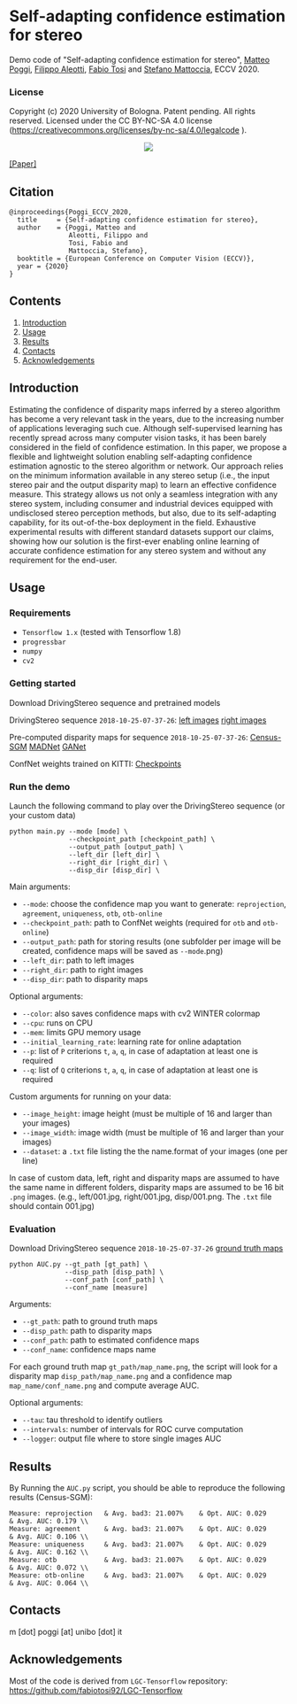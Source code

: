 # Self-adapting confidence estimation for stereo

Demo code of "Self-adapting confidence estimation for stereo", [Matteo Poggi](https://mattpoggi.github.io/), [Filippo Aleotti](http://filippoaleotti.github.io/), [Fabio Tosi](https://vision.disi.unibo.it/~ftosi/) and [Stefano Mattoccia](https://vision.disi.unibo.it/~smatt/Site/Home.html), ECCV 2020. 

### License
Copyright (c) 2020 University of Bologna. Patent pending. All rights reserved. Licensed under the CC BY-NC-SA 4.0 license (https://creativecommons.org/licenses/by-nc-sa/4.0/legalcode ).

<p align="center"> 
<img src=https://mattpoggi.github.io/assets/img/confidence/poggi2020eccv.gif>
</p>

[[Paper]](https://mattpoggi.github.io/papers/poggi2020eccv.pdf)

## Citation
```shell
@inproceedings{Poggi_ECCV_2020,
  title     = {Self-adapting confidence estimation for stereo},
  author    = {Poggi, Matteo and
               Aleotti, Filippo and
               Tosi, Fabio and
               Mattoccia, Stefano},
  booktitle = {European Conference on Computer Vision (ECCV)},
  year = {2020}
}
```   

## Contents

1. [Introduction](#introduction)
2. [Usage](#usage)
3. [Results](#results)
4. [Contacts](#contacts)
5. [Acknowledgements](#acknowledgements)

## Introduction

Estimating the confidence of disparity maps inferred by a stereo algorithm has become a very relevant task in the years, due to the increasing number of applications leveraging such cue. Although self-supervised learning has recently spread across many computer vision tasks, it has been barely considered in the field of confidence estimation. In this paper, we propose a flexible and lightweight solution enabling self-adapting confidence estimation agnostic to the stereo algorithm or network. Our approach relies on the minimum information available in any stereo setup (i.e., the input stereo pair and the output disparity map) to learn an effective confidence measure. This strategy allows us not only a seamless integration with any stereo system, including consumer and industrial devices equipped with undisclosed stereo perception methods, but also, due to its self-adapting capability, for its out-of-the-box deployment in the field. Exhaustive experimental results with different standard datasets support our claims, showing how our solution is the first-ever enabling online learning of accurate confidence estimation for any stereo system and without any requirement for the end-user.

## Usage

### Requirements

* `Tensorflow 1.x` (tested with Tensorflow 1.8)
* `progressbar`
* `numpy`
* `cv2`

### Getting started

Download DrivingStereo sequence and pretrained models

DrivingStereo sequence `2018-10-25-07-37-26`:
[left images](https://drive.google.com/file/d/1yPO5UzEWJRHUav8olyHQQkEWBn-aZizA) [right images](https://drive.google.com/file/d/1mkGQICQ_uucArzCtiVG5oxJLTOGRPsfT)

Pre-computed disparity maps for sequence `2018-10-25-07-37-26`:
[Census-SGM](https://drive.google.com/file/d/1f3tbFIxdmxrPjvtFpeO7AaXr45cPBKVZ) [MADNet](https://drive.google.com/file/d/1UnuAQkpidaTqfQiXcHkHKl8H6wsPNbz2) [GANet](https://drive.google.com/file/d/1-VblYLxOlV1Z91STs2w6VSFfbILBXoVb)

ConfNet weights trained on KITTI:
[Checkpoints](https://drive.google.com/file/d/1O7kFOxoz7D3-q3fkZo_azcbJTht1BvLh)

### Run the demo

Launch the following command to play over the DrivingStereo sequence (or your custom data)

```shell
python main.py --mode [mode] \
               --checkpoint_path [checkpoint_path] \
               --output_path [output_path] \
               --left_dir [left_dir] \
               --right_dir [right_dir] \
               --disp_dir [disp_dir] \
```

Main arguments:
* `--mode`: choose the confidence map you want to generate: `reprojection`, `agreement`, `uniqueness`, `otb`, `otb-online`
* `--checkpoint_path`: path to ConfNet weights (required for `otb` and `otb-online`)
* `--output_path`: path for storing results (one subfolder per image will be created, confidence maps will be saved as `--mode`.png)
* `--left_dir`: path to left images
* `--right_dir`: path to right images
* `--disp_dir`: path to disparity maps

Optional arguments:
* `--color`: also saves confidence maps with cv2 WINTER colormap
* `--cpu`: runs on CPU
* `--mem`: limits GPU memory usage
* `--initial_learning_rate`: learning rate for online adaptation 
* `--p`: list of `P` criterions `t`, `a`, `q`, in case of adaptation at least one is required  
* `--q`: list of `Q` criterions `t`, `a`, `q`, in case of adaptation at least one is required

Custom arguments for running on your data:
* `--image_height`: image height (must be multiple of 16 and larger than your images)
* `--image_width`: image width (must be multiple of 16 and larger than your images)
* `--dataset`: a `.txt` file listing the the name.format of your images (one per line)

In case of custom data, left, right and disparity maps are assumed to have the same name in different folders, disparity maps are assumed to be 16 bit `.png` images.
(e.g., left/001.jpg, right/001.jpg, disp/001.png. The `.txt` file should contain 001.jpg)

### Evaluation

Download DrivingStereo sequence `2018-10-25-07-37-26` [ground truth maps](https://drive.google.com/file/d/1UV109ysB8-kjct-JX5Jv0y6MKyPPC6D_)


```shell
python AUC.py --gt_path [gt_path] \
              --disp_path [disp_path] \
              --conf_path [conf_path] \
              --conf_name [measure]
```

Arguments:
* `--gt_path`: path to ground truth maps
* `--disp_path`: path to disparity maps
* `--conf_path`: path to estimated confidence maps
* `--conf_name`: confidence maps name

For each ground truth map `gt_path/map_name.png`, the script will look for a disparity map `disp_path/map_name.png` and a confidence map `map_name/conf_name.png` and compute average AUC.

Optional arguments:
* `--tau`: tau threshold to identify outliers
* `--intervals`: number of intervals for ROC curve computation
* `--logger`: output file where to store single images AUC

## Results

By Running the `AUC.py` script, you should be able to reproduce the following results (Census-SGM):

```
Measure: reprojection   & Avg. bad3: 21.007%    & Opt. AUC: 0.029       & Avg. AUC: 0.179 \\
Measure: agreement      & Avg. bad3: 21.007%    & Opt. AUC: 0.029       & Avg. AUC: 0.106 \\
Measure: uniqueness     & Avg. bad3: 21.007%    & Opt. AUC: 0.029       & Avg. AUC: 0.162 \\
Measure: otb            & Avg. bad3: 21.007%    & Opt. AUC: 0.029       & Avg. AUC: 0.072 \\
Measure: otb-online     & Avg. bad3: 21.007%    & Opt. AUC: 0.029       & Avg. AUC: 0.064 \\
```

## Contacts
m [dot] poggi [at] unibo [dot] it

## Acknowledgements

Most of the code is derived from `LGC-Tensorflow` repository: https://github.com/fabiotosi92/LGC-Tensorflow
